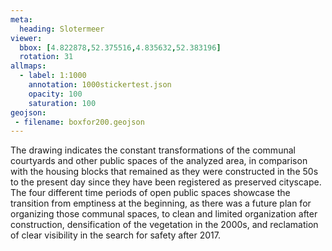 ```yaml
---
meta:
  heading: Slotermeer
viewer:
  bbox: [4.822878,52.375516,4.835632,52.383196]
  rotation: 31
allmaps:
  - label: 1:1000
    annotation: 1000stickertest.json
    opacity: 100
    saturation: 100
geojson:
 - filename: boxfor200.geojson
---
```

The drawing indicates the constant transformations of the communal courtyards and other public spaces of the analyzed area, in comparison with the housing blocks that remained as they were constructed in the 50s to the present day since they have been registered as preserved cityscape. The four different time periods of open public spaces showcase the transition from emptiness at the beginning, as there was a future plan for organizing those communal spaces, to clean and limited organization after construction, densification of the vegetation in the 2000s, and reclamation of clear visibility in the search for safety after 2017.